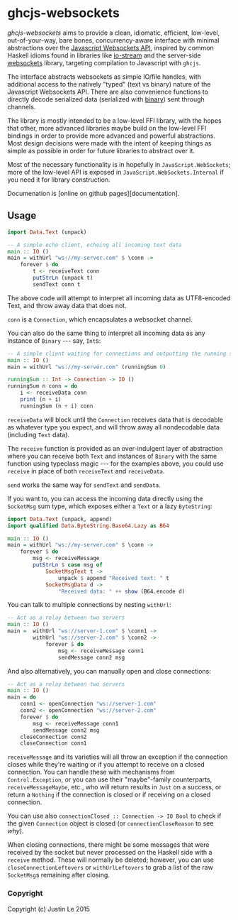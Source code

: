 ghcjs-websockets
================

*ghcjs-websockets* aims to provide a clean, idiomatic, efficient, low-level,
out-of-your-way, bare bones, concurrency-aware interface with minimal
abstractions over the [Javascript Websockets API][jsapi], inspired by common
Haskell idioms found in libraries like [io-stream][] and the server-side
[websockets][] library, targeting compilation to Javascript with `ghcjs`.

The interface abstracts websockets as simple IO/file handles, with additional
access to the natively "typed" (text vs binary) nature of the Javascript
Websockets API.  There are also convenience functions to directly decode
serialized data (serialized with [binary][]) sent through channels.

The library is mostly intended to be a low-level FFI library, with the hopes
that other, more advanced libraries maybe build on the low-level FFI bindings
in order to provide more advanced and powerful abstractions.  Most design
decisions were made with the intent of keeping things as simple as possible in
order for future libraries to abstract over it.

Most of the necessary functionality is in hopefully in
`JavaScript.WebSockets`; more of the low-level API is exposed in
`JavaScript.WebSockets.Internal` if you need it for library construction.

Documenation is [online on github pages][documentation].

[jsapi]: http://www.w3.org/TR/websockets/
[io-stream]: http://hackage.haskell.org/package/io-streams
[websockets]: http://hackage.haskell.org/package/websockets
[binary]: http://hackage.haskell.org/package/binary
[documenation]: http://mstksg.github.io/ghcjs-websockets/JavaScript-WebSockets.html

Usage
-----

```haskell
import Data.Text (unpack)

-- A simple echo client, echoing all incoming text data
main :: IO ()
main = withUrl "ws://my-server.com" $ \conn ->
    forever $ do
        t <- receiveText conn
        putStrLn (unpack t)
        sendText conn t
```

The above code will attempt to interpret all incoming data as UTF8-encoded
Text, and throw away data that does not.

`conn` is a `Connection`, which encapsulates a websocket channel.

You can also do the same thing to interpret all incoming data as any instance
of `Binary` --- say, `Int`s:

```haskell
-- A simple client waiting for connections and outputting the running sum
main :: IO ()
main = withUrl "ws://my-server.com" (runningSum 0)

runningSum :: Int -> Connection -> IO ()
runningSum n conn = do
    i <- receiveData conn
    print (n + i)
    runningSum (n + i) conn
```

`receiveData` will block until the `Connection` receives data that is
decodable as whatever type you expect, and will throw away all nondecodable
data (including `Text` data).

The `receive` function is provided as an over-indulgent layer of abstraction
where you can receive both `Text` and instances of `Binary` with the same
function using typeclass magic --- for the examples above, you could use
`receive` in place of both `receiveText` and `receiveData`.

`send` works the same way for `sendText` and `sendData`.

If you want to, you can access the incoming data directly using the
`SocketMsg` sum type, which exposes either a `Text` or a lazy `ByteString`:

```haskell
import Data.Text (unpack, append)
import qualified Data.ByteString.Base64.Lazy as B64

main :: IO ()
main = withUrl "ws://my-server.com" $ \conn ->
    forever $ do
        msg <- receiveMessage
        putStrLn $ case msg of
            SocketMsgText t ->
                unpack $ append "Received text: " t
            SocketMsgData d ->
                "Received data: " ++ show (B64.encode d)
```

You can talk to multiple connections by nesting `withUrl`:

```haskell
-- Act as a relay between two servers
main :: IO ()
main =  withUrl "ws://server-1.com" $ \conn1 ->
        withUrl "ws://server-2.com" $ \conn2 ->
            forever $ do
                msg <- receiveMessage conn1
                sendMessage conn2 msg
```

And also alternatively, you can manually open and close connections:

```haskell
-- Act as a relay between two servers
main :: IO ()
main = do
    conn1 <- openConnection "ws://server-1.com"
    conn2 <- openConnection "ws://server-2.com"
    forever $ do
        msg <- receiveMessage conn1
        sendMessage conn2 msg
    closeConnection conn2
    closeConnection conn1
```

`receiveMessage` and its varieties will all throw an exception if the
connection closes while they're waiting or if you attempt to receive on a
closed connection.  You can handle these with mechanisms from
`Control.Exception`, or you can use their "maybe"-family counterparts,
`receiveMessageMaybe`, etc., who will return results in `Just` on a success,
or return a `Nothing` if the connection is closed or if receiving on a closed
connection.

You can use also `connectionClosed :: Connection -> IO Bool` to check if the
given `Connection` object is closed (or `connectionCloseReason` to see *why*).

When closing connections, there might be some messages that were received by
the socket but never processed on the Haskell side with a `receive` method.
These will normally be deleted; however, you can use
`closeConnectionLeftovers` or `withUrlLeftovers` to grab a list of the raw
`SocketMsg`s remaining after closing.

### Copyright

Copyright (c) Justin Le 2015

